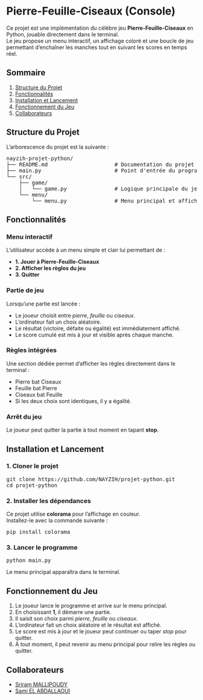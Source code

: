 # Pierre-Feuille-Ciseaux (Console)

Ce projet est une implémentation du célèbre jeu **Pierre-Feuille-Ciseaux** en Python, jouable directement dans le terminal.  
Le jeu propose un menu interactif, un affichage coloré et une boucle de jeu permettant d’enchaîner les manches tout en suivant les scores en temps réel.

## Sommaire

1. [Structure du Projet](#structure-du-projet)
2. [Fonctionnalités](#fonctionnalités)
3. [Installation et Lancement](#installation-et-lancement)
4. [Fonctionnement du Jeu](#fonctionnement-du-jeu)
5. [Collaborateurs](#collaborateurs)

## Structure du Projet

L’arborescence du projet est la suivante :

<pre>
nayzih-projet-python/
├── README.md                     # Documentation du projet
├── main.py                       # Point d'entrée du programme
└── src/
    ├── game/
    │   └── game.py               # Logique principale du jeu (Pierre-Feuille-Ciseaux)
    └── menu/
        └── menu.py               # Menu principal et affichage des règles
</pre>

## Fonctionnalités

### Menu interactif
L’utilisateur accède à un menu simple et clair lui permettant de :
- **1. Jouer à Pierre-Feuille-Ciseaux**
- **2. Afficher les règles du jeu**
- **3. Quitter**

### Partie de jeu
Lorsqu’une partie est lancée :
- Le joueur choisit entre *pierre*, *feuille* ou *ciseaux*.
- L’ordinateur fait un choix aléatoire.
- Le résultat (victoire, défaite ou égalité) est immédiatement affiché.
- Le score cumulé est mis à jour et visible après chaque manche.

### Règles intégrées
Une section dédiée permet d’afficher les règles directement dans le terminal :
- Pierre bat Ciseaux  
- Feuille bat Pierre  
- Ciseaux bat Feuille  
- Si les deux choix sont identiques, il y a égalité.

### Arrêt du jeu
Le joueur peut quitter la partie à tout moment en tapant **stop**.

## Installation et Lancement

### 1. Cloner le projet
<pre>
git clone https://github.com/NAYZIH/projet-python.git
cd projet-python
</pre>

### 2. Installer les dépendances
Ce projet utilise **colorama** pour l’affichage en couleur.  
Installez-le avec la commande suivante :
<pre>
pip install colorama
</pre>

### 3. Lancer le programme
<pre>
python main.py
</pre>

Le menu principal apparaîtra dans le terminal.

## Fonctionnement du Jeu

1. Le joueur lance le programme et arrive sur le menu principal.  
2. En choisissant **1**, il démarre une partie.  
3. Il saisit son choix parmi *pierre*, *feuille* ou *ciseaux*.  
4. L’ordinateur fait un choix aléatoire et le résultat est affiché.  
5. Le score est mis à jour et le joueur peut continuer ou taper *stop* pour quitter.  
6. À tout moment, il peut revenir au menu principal pour relire les règles ou quitter.

## Collaborateurs

- [Sriram MALLIPOUDY](https://github.com/NAYZIH)
- [Sami EL ABDALLAOUI](https://github.com/samsko775)

